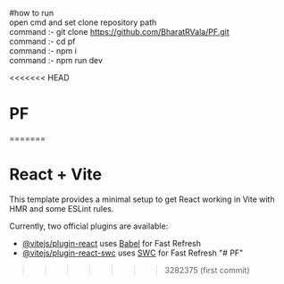 #how to run <br>
open cmd and set clone repository path<br>
command :- git clone https://github.com/BharatRVala/PF.git<br>
command :- cd pf<br>
command :- npm i<br>
command :- npm run dev<br>


<<<<<<< HEAD
# PF
=======
# React + Vite

This template provides a minimal setup to get React working in Vite with HMR and some ESLint rules.

Currently, two official plugins are available:

- [@vitejs/plugin-react](https://github.com/vitejs/vite-plugin-react/blob/main/packages/plugin-react/README.md) uses [Babel](https://babeljs.io/) for Fast Refresh
- [@vitejs/plugin-react-swc](https://github.com/vitejs/vite-plugin-react-swc) uses [SWC](https://swc.rs/) for Fast Refresh
"# PF" 
>>>>>>> 3282375 (first commit)
